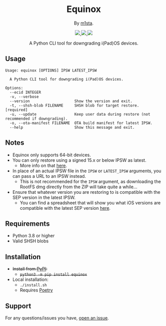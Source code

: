 <h1 align="center">
Equinox
</h1>
<p align="center">By <a href="https://github.com/m1stadev">m1sta</a>.

<p align="center">
  <a href="https://github.com/m1stadev/equinox/blob/master/LICENSE">
    <image src="https://img.shields.io/github/license/m1stadev/equinox">
  </a>
  <a href="https://github.com/m1stadev/equinox">
    <image src="https://tokei.rs/b1/github/m1stadev/equinox?category=code&lang=python&style=flat">
  </a>
  <a href="https://github.com/m1stadev/equinox/stargazers">
    <image src="https://img.shields.io/github/stars/m1stadev/equinox">
  </a>
    <br>
</p>

<p align="center">
A Python CLI tool for downgrading i(Pad)OS devices.
</p>

## Usage
```
Usage: equinox [OPTIONS] IPSW LATEST_IPSW

  A Python CLI tool for downgrading i(Pad)OS devices.

Options:
  --ecid INTEGER
  -v, --verbose
  --version                    Show the version and exit.
  -t, --shsh-blob FILENAME     SHSH blob for target restore.  [required]
  -u, --update                 Keep user data during restore (not recommended if downgrading).
  -o, --ota-manifest FILENAME  OTA build manifest for latest IPSW.
  --help                       Show this message and exit.
```
## Notes
- Equinox only supports 64-bit devices.
- You can only restore using a signed 15.x or below IPSW as latest.
    - More info on that <a href="https://gist.github.com/Cryptiiiic/b82133ac290070939189e1377dc3ac85">here</a>.
- In place of an actual IPSW file in the `IPSW` or `LATEST_IPSW` arguments, you can pass a URL to an IPSW instead.
  - This is not recommended for the `IPSW` argument, as downloading the RootFS dmg directly from the ZIP will take quite a while...
- Ensure that whatever version you are restoring to is compatible with the SEP version in the latest IPSW.
    - You can find a spreadsheet that will show you what iOS versions are compatible with the latest SEP version <a href="https://docs.google.com/spreadsheets/d/1Mb1UNm6g3yvdQD67M413GYSaJ4uoNhLgpkc7YKi3LBs">here</a>.

## Requirements
- Python 3.8 or higher
- Valid SHSH blobs

## Installation
- ~~Install from [PyPI](https://pypi.org/project/equinox/):~~
    - ~~```python3 -m pip install equinox```~~
- Local installation:
    - `./install.sh`
    - Requires [Poetry](https://python-poetry.org)

## Support

For any questions/issues you have, [open an issue](https://github.com/m1stadev/equinox/issues).

